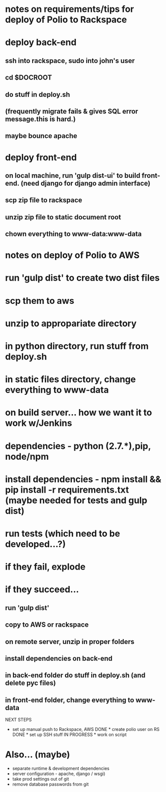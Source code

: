 notes on requirements/tips for deploy of Polio to Rackspace
===

# deploy back-end
## ssh into rackspace, sudo into john's user
## cd $DOCROOT
## do stuff in deploy.sh
## (frequently migrate fails & gives SQL error message.this is hard.)
## maybe bounce apache

# deploy front-end
## on local machine, run 'gulp dist-ui' to build front-end. (need django for django admin interface)
## scp zip file to rackspace
## unzip zip file to static document root
## chown everything to www-data:www-data

notes on deploy of Polio to AWS
===
# run 'gulp dist' to create two dist files
# scp them to aws
# unzip to appropariate directory
# in python directory, run stuff from deploy.sh
# in static files directory, change everything to www-data

on build server... how we want it to work w/Jenkins
===
# dependencies - python (2.7.*),pip, node/npm
# install dependencies - npm install && pip install -r requirements.txt (maybe needed for tests and gulp dist)
# run tests (which need to be developed...?)
# if they fail, explode
# if they succeed...
## run 'gulp dist'
## copy to AWS or rackspace
## on remote server, unzip in proper folders
## install dependencies on back-end
## in back-end folder do stuff in deploy.sh (and delete pyc files)
## in front-end folder, change everything to www-data

NEXT STEPS
* set up manual push to Rackspace, AWS
DONE * create polio user on RS
DONE * set up SSH stuff
IN PROGRESS * work on script

Also... (maybe)
===
* separate runtime & development dependencies
* server configuration - apache, django / wsgi)
* take prod settings out of git
* remove database passwords from git
